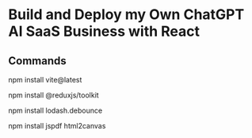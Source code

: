 # Build and Deploy my Own ChatGPT AI SaaS Business with React


## Commands

npm install vite@latest

npm install @reduxjs/toolkit

npm install lodash.debounce

npm install jspdf html2canvas

